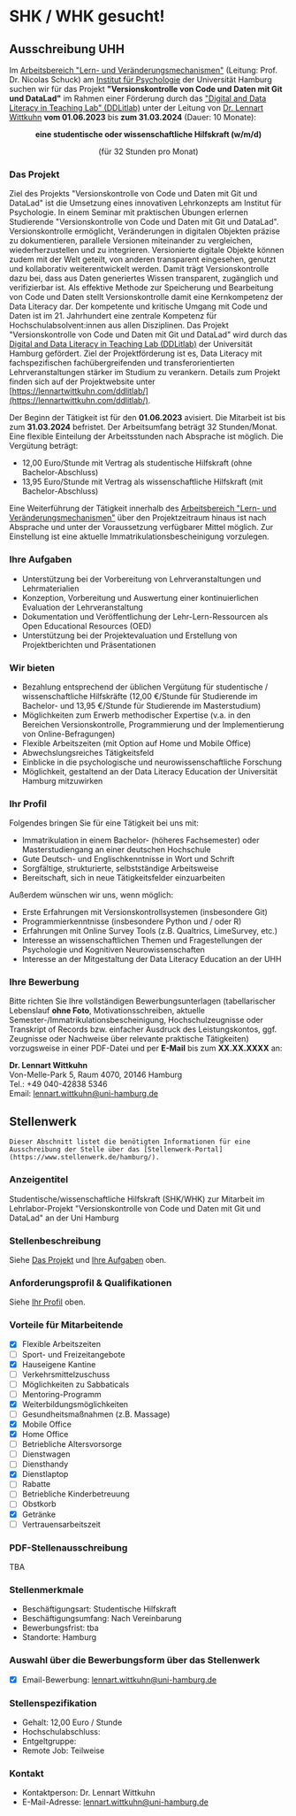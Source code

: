 # SHK / WHK gesucht!

## Ausschreibung UHH

Im [Arbeitsbereich "Lern- und Veränderungsmechanismen"](https://www.psy.uni-hamburg.de/arbeitsbereiche/lern-und-veraenderungsmechanismen.html) (Leitung: Prof. Dr. Nicolas Schuck) am [Institut für Psychologie](https://www.psy.uni-hamburg.de/) der Universität Hamburg  suchen wir für das Projekt **"Versionskontrolle von Code und Daten mit Git und DataLad"** im Rahmen einer Förderung durch das ["Digital and Data Literacy in Teaching Lab" (DDLitlab)](https://www.isa.uni-hamburg.de/ddlitlab/data-literacy-lehrlabor/projektfoerderung.html) unter der Leitung von [Dr. Lennart Wittkuhn](https://lennartwittkuhn.com/) **vom 01.06.2023** bis **zum 31.03.2024** (Dauer: 10 Monate):

<p style="text-align: center;"><b>eine studentische oder wissenschaftliche Hilfskraft (w/m/d)</b></p>
<p style="text-align: center;">(für 32 Stunden pro Monat)</p>

### Das Projekt

Ziel des Projekts "Versionskontrolle von Code und Daten mit Git und DataLad" ist die Umsetzung eines innovativen Lehrkonzepts am Institut für Psychologie.
In einem Seminar mit praktischen Übungen erlernen Studierende "Versionskontrolle von Code und Daten mit Git und DataLad".
Versionskontrolle ermöglicht, Veränderungen in digitalen Objekten präzise zu dokumentieren, parallele Versionen miteinander zu vergleichen, wiederherzustellen und zu integrieren.
Versionierte digitale Objekte können zudem mit der Welt geteilt, von anderen transparent eingesehen, genutzt und kollaborativ weiterentwickelt werden.
Damit trägt Versionskontrolle dazu bei, dass aus Daten generiertes Wissen transparent, zugänglich und verifizierbar ist.
Als effektive Methode zur Speicherung und Bearbeitung von Code und Daten stellt Versionskontrolle damit eine Kernkompetenz der Data Literacy dar.
Der kompetente und kritische Umgang mit Code und Daten ist im 21. Jahrhundert eine zentrale Kompetenz für Hochschulabsolvent:innen aus allen Disziplinen.
Das Projekt "Versionskontrolle von Code und Daten mit Git und DataLad" wird durch das [Digital and Data Literacy in Teaching Lab (DDLitlab)](https://www.isa.uni-hamburg.de/ddlitlab/data-literacy-lehrlabor/projektfoerderung.html) der Universität Hamburg gefördert.
Ziel der Projektförderung ist es, Data Literacy mit fachspezifischen fachübergreifenden und transferorientierten Lehrveranstaltungen stärker im Studium zu verankern.
Details zum Projekt finden sich auf der Projektwebsite unter [https://lennartwittkuhn.com/ddlitlab/](https://lennartwittkuhn.com/ddlitlab/).

Der Beginn der Tätigkeit ist für den **01.06.2023** avisiert.
Die Mitarbeit ist bis zum **31.03.2024** befristet.
Der Arbeitsumfang beträgt 32 Stunden/Monat.
Eine flexible Einteilung der Arbeitsstunden nach Absprache ist möglich.
Die Vergütung beträgt:

- 12,00 Euro/Stunde mit Vertrag als studentische Hilfskraft (ohne Bachelor-Abschluss)
- 13,95 Euro/Stunde mit Vertrag als wissenschaftliche Hilfskraft (mit Bachelor-Abschluss)

Eine Weiterführung der Tätigkeit innerhalb des [Arbeitsbereich "Lern- und Veränderungsmechanismen"](https://www.psy.uni-hamburg.de/arbeitsbereiche/lern-und-veraenderungsmechanismen.html) über den Projektzeitraum hinaus ist nach Absprache und unter der Voraussetzung verfügbarer Mittel möglich.
Zur Einstellung ist eine aktuelle Immatrikulationsbescheinigung vorzulegen.

### Ihre Aufgaben

- Unterstützung bei der Vorbereitung von Lehrveranstaltungen und Lehrmaterialien
- Konzeption, Vorbereitung und Auswertung einer kontinuierlichen Evaluation der Lehrveranstaltung
- Dokumentation und Veröffentlichung der Lehr-Lern-Ressourcen als Open Educational Resources (OED)
- Unterstützung bei der Projektevaluation und Erstellung von Projektberichten und Präsentationen

### Wir bieten

- Bezahlung entsprechend der üblichen Vergütung für studentische / wissenschaftliche Hilfskräfte (12,00 €/Stunde für Studierende im Bachelor- und 13,95 €/Stunde für Studierende im Masterstudium)
- Möglichkeiten zum Erwerb methodischer Expertise (v.a. in den Bereichen Versionskontrolle, Programmierung und der Implementierung von Online-Befragungen)
- Flexible Arbeitszeiten (mit Option auf Home und Mobile Office)
- Abwechslungsreiches Tätigkeitsfeld
- Einblicke in die psychologische und neurowissenschaftliche Forschung
- Möglichkeit, gestaltend an der Data Literacy Education der Universität Hamburg mitzuwirken

### Ihr Profil

Folgendes bringen Sie für eine Tätigkeit bei uns mit:

- Immatrikulation in einem Bachelor- (höheres Fachsemester) oder Masterstudiengang an einer deutschen Hochschule
- Gute Deutsch- und Englischkenntnisse in Wort und Schrift
- Sorgfältige, strukturierte, selbstständige Arbeitsweise
- Bereitschaft, sich in neue Tätigkeitsfelder einzuarbeiten

Außerdem wünschen wir uns, wenn möglich:

- Erste Erfahrungen mit Versionskontrollsystemen (insbesondere Git)
- Programmierkenntnisse (insbesondere Python und / oder R)
- Erfahrungen mit Online Survey Tools (z.B. Qualtrics, LimeSurvey, etc.)
- Interesse an wissenschaftlichen Themen und Fragestellungen der Psychologie und Kognitiven Neurowissenschaften
- Interesse an der Mitgestaltung der Data Literacy Education an der UHH

### Ihre Bewerbung

Bitte richten Sie Ihre vollständigen Bewerbungsunterlagen (tabellarischer Lebenslauf **ohne Foto**, Motivationsschreiben, aktuelle Semester-/Immatrikulationsbescheinigung, Hochschulzeugnisse oder Transkript of Records bzw. einfacher Ausdruck des Leistungskontos, ggf. Zeugnisse oder Nachweise über relevante praktische Tätigkeiten) vorzugsweise in einer PDF-Datei und per **E-Mail** bis zum **XX.XX.XXXX** an:

**Dr. Lennart Wittkuhn**</br>
Von-Melle-Park 5, Raum 4070, 20146 Hamburg</br>
Tel.: +49 040-42838 5346</br>
Email: [lennart.wittkuhn@uni-hamburg.de](mailto:lennart.wittkuhn@uni-hamburg.de)

## Stellenwerk

```{note}
Dieser Abschnitt listet die benötigten Informationen für eine Ausschreibung der Stelle über das [Stellenwerk-Portal](https://www.stellenwerk.de/hamburg/).
```

### Anzeigentitel

Studentische/wissenschaftliche Hilfskraft (SHK/WHK) zur Mitarbeit im Lehrlabor-Projekt "Versionskontrolle von Code und Daten mit Git und DataLad" an der Uni Hamburg

### Stellenbeschreibung

Siehe [Das Projekt](#das-projekt) und [Ihre Aufgaben](#ihre-aufgaben) oben.

### Anforderungsprofil & Qualifikationen

Siehe [Ihr Profil](#ihr-profil) oben.

### Vorteile für Mitarbeitende

- [x] Flexible Arbeitszeiten
- [ ] Sport- und Freizeitangebote
- [x] Hauseigene Kantine
- [ ] Verkehrsmittelzuschuss
- [ ] Möglichkeiten zu Sabbaticals
- [ ] Mentoring-Programm
- [x] Weiterbildungsmöglichkeiten
- [ ] Gesundheitsmaßnahmen (z.B. Massage)
- [x] Mobile Office
- [x] Home Office
- [ ] Betriebliche Altersvorsorge
- [ ] Dienstwagen
- [ ] Diensthandy
- [x] Dienstlaptop
- [ ] Rabatte
- [ ] Betriebliche Kinderbetreuung
- [ ] Obstkorb
- [x] Getränke
- [ ] Vertrauensarbeitszeit

### PDF-Stellenausschreibung

TBA

### Stellenmerkmale

- Beschäftigungsart: Studentische Hilfskraft
- Beschäftigungsumfang: Nach Vereinbarung
- Bewerbungsfrist: tba
- Standorte: Hamburg

### Auswahl über die Bewerbungsform über das Stellenwerk

- [x] Email-Bewerbung: [lennart.wittkuhn@uni-hamburg.de](mailto:lennart.wittkuhn@uni-hamburg.de)

### Stellenspezifikation

- Gehalt: 12,00 Euro / Stunde
- Hochschulabschluss:
- Entgeltgruppe:
- Remote Job: Teilweise

### Kontakt

- Kontaktperson: Dr. Lennart Wittkuhn
- E-Mail-Adresse: [lennart.wittkuhn@uni-hamburg.de](mailto:lennart.wittkuhn@uni-hamburg.de)